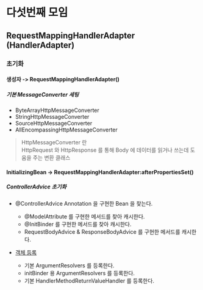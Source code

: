 # 다섯번째 모임

## RequestMappingHandlerAdapter (HandlerAdapter)

### 초기화

#### 생성자 -> RequestMappingHandlerAdapter()

##### 기본 MessageConverter 세팅

- ByteArrayHttpMessageConverter
- StringHttpMessageConverter
- SourceHttpMessageConverter
- AllEncompassingHttpMessageConverter

> HttpMessageConverter 란<br> 
> HttpRequest 와 HttpResponse 를 통해 Body 에 데이터를 읽거나 쓰는데 도움을 주는 변환 클래스 

#### InitializingBean -> RequestMappingHandlerAdapter:afterPropertiesSet()

##### ControllerAdvice 초기화

- @ControllerAdvice Annotation 을 구현한 Bean 을 찾는다.
    - @ModelAttribute 를 구현한 메서드를 찾아 캐시한다.
    - @InitBinder 를 구현한 메서드를 찾아 캐시한다.
    - RequestBodyAdvice & ResponseBodyAdvice 를 구현한 메서드를 캐시한다.

- [객체 등록](documents/class-config/RequestMappingHandlerAdapter-config.md)
    - 기본 ArgumentResolvers 를 등록한다.
    - initBinder 용 ArgumentResolvers 를 등록한다.
    - 기본 HandlerMethodReturnValueHandler 를 등록한다.
